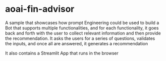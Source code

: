 # aoai-fin-advisor
A sample that showcases how prompt Engineering could be used to build a Bot that supports multiple functionalities, and for each functionality, it goes back and forth with the user to collect relevant information and then provide the recommendation. It asks the users for a series of questions, validates the inputs, and once all are answered, it generates a recommendation


It also contains a Streamlit App that runs in the browser
